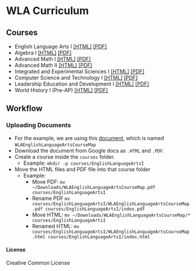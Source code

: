 # WLA Curriculum

## Courses
- English Language Arts I [\[HTML\]](https://stemlyorg.github.io/curriculum/courses/EnglishLanguageArts1/) [\[PDF\]](https://stemlyorg.github.io/curriculum/courses/EnglishLanguageArts1/index.pdf)
- Algebra I [\[HTML\]](https://stemlyorg.github.io/curriculum/courses/Algebra1/) [\[PDF\]](https://stemlyorg.github.io/curriculum/courses/Algebra1/index.pdf)
- Advanced Math I [\[HTML\]](https://stemlyorg.github.io/curriculum/courses/AdvancedMath1/) [\[PDF\]](https://stemlyorg.github.io/curriculum/courses/AdvancedMath1/index.pdf)
- Advanced Math II [\[HTML\]](https://stemlyorg.github.io/curriculum/courses/AdvancedMath2/) [\[PDF\]](https://stemlyorg.github.io/curriculum/courses/AdvancedMath2/index.pdf)
- Integrated and Experimental Sciences I [\[HTML\]](https://stemlyorg.github.io/curriculum/courses/IESciences1/) [\[PDF\]](https://stemlyorg.github.io/curriculum/courses/IESciences1/index.pdf)
- Computer Science and Technology I [\[HTML\]](https://stemlyorg.github.io/curriculum/courses/CS1/) [\[PDF\]](https://stemlyorg.github.io/curriculum/courses/CS1/index.pdf)
- Leadership Education and Development I [\[HTML\]](https://stemlyorg.github.io/curriculum/courses/Lead1/) [\[PDF\]](https://stemlyorg.github.io/curriculum/courses/Lead1/index.pdf)
- World History I (Pre-AP) [\[HTML\]](https://stemlyorg.github.io/curriculum/courses/WH1/) [\[PDF\]](https://stemlyorg.github.io/curriculum/courses/WH1/index.pdf)

## Workflow

### Uploading Documents

- For the example, we are using this [document](https://docs.google.com/document/d/1c1XubX4diXcQmJHfrPOZzlITQ9MZR8dclSo_v7J-JAw/edit?usp=sharing), which is named `WLAEnglishLanguageArtsCourseMap`
- Download the document from Google docs as `.HTML` and `.PDF`.
- Create a course inside the `courses` folder.
  - Example: `mkdir -p courses/EnglishLanguageArtsI` 
- Move the HTML files and PDF file into that course folder
  - Example:
    - Move PDF: `mv ~/Downloads/WLAEnglishLanguageArtsCourseMap.pdf courses/EnglishLanguageArtsI`
    - Rename PDF `mv courses/EnglishLanguageArtsI/WLAEnglishLanguageArtsCourseMap.pdf courses/EnglishLanguageArtsI/index.pdf`
    - Move HTML: `mv ~/Downloads/WLAEnglishLanguageArtsCourseMap/* courses/EnglishLanguageArtsI`
    - Renamed HTML: `mv courses/EnglishLanguageArtsI/WLAEnglishLanguageArtsCourseMap.html courses/EnglishLanguageArtsI/index.html`



#### License
Creative Common License
